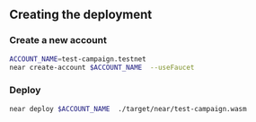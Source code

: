 ## Creating the deployment

### Create a new account
```bash
ACCOUNT_NAME=test-campaign.testnet
near create-account $ACCOUNT_NAME  --useFaucet
```

### Deploy

```bash
near deploy $ACCOUNT_NAME  ./target/near/test-campaign.wasm
